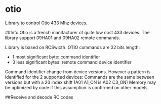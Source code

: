 # otio
Library to control Otio 433 Mhz devices.

##Info
Otio is a french manifacturer of quite low cost 433 devices.
The library support 09HA01 and 09HA02 remote commands.

Library is based on RCSwicth.
OTIO commands are 32 bits length:
- 1 most significant byte: command identifier
- 3 less significant bytes: remote command device identifier

Command identifier change from device versions.
However a pattern is identified for the 2 supported devices:
Commands are the same between versions but with a 20 index shift (A01 A1_ON is A02 C3_ON)
Memory may be optimized by code if this assumption is confirmed on other models. 

##Receive and decode RC codes

